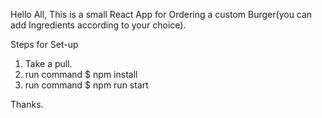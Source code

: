 Hello All, This is a small React App for Ordering a custom Burger(you can add Ingredients
according to your choice).

Steps for Set-up
1. Take a pull.
2. run command $ npm install
3. run command $ npm run start


Thanks.
